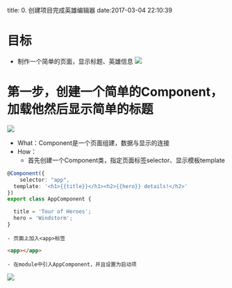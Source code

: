 title: 0. 创建项目完成英雄编辑器
date:2017-03-04 22:10:39

# 目标

- 制作一个简单的页面，显示标题、英雄信息
![](./_image/2017-03-04-22-33-15.jpg)
# 第一步，创建一个简单的Component，加载他然后显示简单的标题
![](./_image/2017-03-04-22-41-59.jpg)
- What：Component是一个页面组建，数据与显示的连接
- How：
    - 首先创建一个Component类，指定页面标签selector、显示模板template

```typescript
@Component({
	selector: "app",
  template: '<h1>{{title}}</h1><h2>{{hero}} details!</h2>'
})
export class AppComponent {

  title = 'Tour of Heroes';
  hero = 'Windstorm';
}
```
    - 页面上加入<app>标签
```html
<app></app>
```

    - 在module中引入AppComponent，并且设置为启动项

![](./_image/2017-03-04-22-51-52.jpg)
